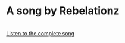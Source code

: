 # A song by Rebelationz
<br>
<a href ="https://open.spotify.com/track/2lLOs4nE0noD05DTlGXDXS?si=f6b072da95b8499c">Listen to the complete song</a>
